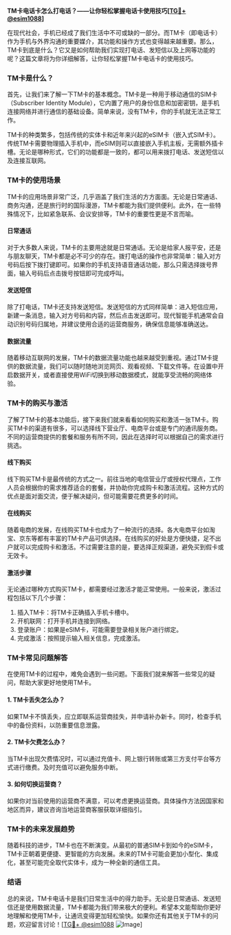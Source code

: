 **TM卡电话卡怎么打电话？——让你轻松掌握电话卡使用技巧[[TG💪+ @esim1088](https://t.me/s/esim1088)]**

在现代社会，手机已经成了我们生活中不可或缺的一部分。而TM卡（即电话卡）作为手机与外界沟通的重要媒介，其功能和操作方式也变得越来越重要。那么，TM卡到底是什么？它又是如何帮助我们实现打电话、发短信以及上网等功能的呢？这篇文章将为你详细解答，让你轻松掌握TM卡电话卡的使用技巧。

### TM卡是什么？

首先，让我们来了解一下TM卡的基本概念。TM卡是一种用于移动通信的SIM卡（Subscriber Identity Module），它内置了用户的身份信息和加密密钥，是手机连接网络并进行通信的基础设备。简单来说，没有TM卡，你的手机就无法正常工作。

TM卡的种类繁多，包括传统的实体卡和近年来兴起的eSIM卡（嵌入式SIM卡）。传统TM卡需要物理插入手机中，而eSIM则可以直接嵌入手机主板，无需额外插卡槽。无论是哪种形式，它们的功能都是一致的，都可以用来拨打电话、发送短信以及连接互联网。

### TM卡的使用场景

TM卡的应用场景非常广泛，几乎涵盖了我们生活的方方面面。无论是日常通话、商务沟通，还是旅行时的国际漫游，TM卡都能为我们提供便利。此外，在一些特殊情况下，比如紧急联系、会议安排等，TM卡的重要性更是不言而喻。

#### 日常通话

对于大多数人来说，TM卡的主要用途就是日常通话。无论是给家人报平安，还是与朋友聊天，TM卡都是必不可少的存在。拨打电话的操作也非常简单：输入对方号码后按下拨打键即可。如果你的手机支持语音通话功能，那么只需选择拨号界面，输入号码后点击拨号按钮即可完成呼叫。

#### 发送短信

除了打电话，TM卡还支持发送短信。发送短信的方式同样简单：进入短信应用，新建一条消息，输入对方号码和内容，然后点击发送即可。现代智能手机通常会自动识别号码归属地，并建议使用合适的运营商服务，确保信息能够准确送达。

#### 数据流量

随着移动互联网的发展，TM卡的数据流量功能也越来越受到重视。通过TM卡提供的数据流量，我们可以随时随地浏览网页、观看视频、下载文件等。在设置中开启数据开关，或者直接使用WiFi切换到移动数据模式，就能享受流畅的网络体验。

### TM卡的购买与激活

了解了TM卡的基本功能后，接下来我们就来看看如何购买和激活一张TM卡。购买TM卡的渠道有很多，可以选择线下营业厅、电商平台或是专门的通讯服务商。不同的运营商提供的套餐和服务有所不同，因此在选择时可以根据自己的需求进行挑选。

#### 线下购买

线下购买TM卡是最传统的方式之一。前往当地的电信营业厅或授权代理点，工作人员会根据你的需求推荐适合的套餐，并协助你完成购卡和激活流程。这种方式的优点是面对面交流，便于解决疑问，但可能需要花费更多的时间。

#### 在线购买

随着电商的发展，在线购买TM卡也成为了一种流行的选择。各大电商平台如淘宝、京东等都有丰富的TM卡产品可供选择。在线购买的好处是方便快捷，足不出户就可以完成购卡和激活。不过需要注意的是，要选择正规渠道，避免买到假卡或无效卡。

#### 激活步骤

无论通过哪种方式购买TM卡，都需要经过激活才能正常使用。一般来说，激活过程包括以下几个步骤：

1. 插入TM卡：将TM卡正确插入手机卡槽中。
2. 开机联网：打开手机并连接到网络。
3. 登录账户：如果是eSIM卡，可能需要登录相关账户进行绑定。
4. 完成激活：按照提示输入相关信息，完成激活。

### TM卡常见问题解答

在使用TM卡的过程中，难免会遇到一些问题。下面我们就来解答一些常见的疑问，帮助大家更好地使用TM卡。

#### 1. TM卡丢失怎么办？

如果TM卡不慎丢失，应立即联系运营商挂失，并申请补办新卡。同时，检查手机中的备份资料，以防重要信息泄露。

#### 2. TM卡欠费怎么办？

当TM卡出现欠费情况时，可以通过充值卡、网上银行转账或第三方支付平台等方式进行缴费。及时充值可以避免服务中断。

#### 3. 如何切换运营商？

如果你对当前使用的运营商不满意，可以考虑更换运营商。具体操作方法因国家和地区而异，建议咨询当地运营商客服获取详细指引。

### TM卡的未来发展趋势

随着科技的进步，TM卡也在不断演变。从最初的普通SIM卡到如今的eSIM卡，TM卡正朝着更便捷、更智能的方向发展。未来的TM卡可能会更加小型化、集成化，甚至可能完全取代实体卡，成为一种全新的通信工具。

### 结语

总的来说，TM卡电话卡是我们日常生活中的得力助手。无论是日常通话、发送短信还是使用数据流量，TM卡都能为我们带来极大的便利。希望本文能帮助你更好地理解和使用TM卡，让通讯变得更加轻松愉快。如果你还有其他关于TM卡的问题，欢迎留言讨论！[[TG💪+ @esim1088](https://t.me/s/esim1088) ![Image](https://i.postimg.cc/4NQfJmqS/Snipaste-2025-05-13-00-14-12.png)]